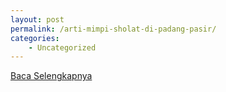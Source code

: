 ```yaml
---
layout: post
permalink: /arti-mimpi-sholat-di-padang-pasir/
categories:
    - Uncategorized
---
```


[Baca Selengkapnya](/09)